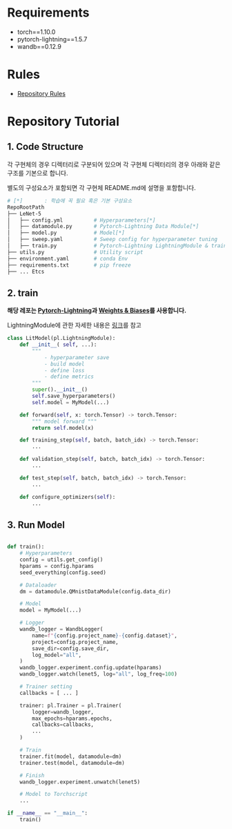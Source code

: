# **Requirements**

- torch==1.10.0
- pytorch-lightning==1.5.7
- wandb==0.12.9

# **Rules**

- [Repository Rules](./Rules.md)

# Repository Tutorial

## 1. Code Structure

각 구현체의 경우 디렉터리로 구분되어 있으며 각 구현체 디렉터리의 경우 아래와 같은 구조를 기본으로 합니다.

별도의 구성요소가 포함되면 각 구현체 README.md에 설명을 포함합니다.

```bash
# [*]       : 학습에 꼭 필요 혹은 기본 구성요소
RepoRootPath
├── LeNet-5
│   ├── config.yml          # Hyperparameters[*]
│   ├── datamodule.py       # Pytorch-Lightning Data Module[*]
│   ├── model.py            # Model[*]
│   ├── sweep.yaml          # Sweep config for hyperparameter tuning
│   ├── train.py            # Pytorch-Lightning LightningModule & train script
├── utils.py                # Utility script
├── environment.yaml        # conda Env
├── requirements.txt        # pip freeze
├── ... Etcs
```

## 2. train

**해당 레포는 [Pytorch-Lightning](https://www.pytorchlightning.ai/)과 [Weights & Biases](https://wandb.ai/)를 사용합니다.**

LightningModule에 관한 자세한 내용은 [링크](https://pytorch-lightning.readthedocs.io/en/latest/common/lightning_module.html?highlight=LightningModule)를 참고

```python
class LitModel(pl.LightningModule):
    def __init__( self, ...):
        """
            - hyperparameter save
            - build model
            - define loss
            - define metrics
        """
        super().__init__()
        self.save_hyperparameters()
        self.model = MyModel(...)

    def forward(self, x: torch.Tensor) -> torch.Tensor:
        """ model forward """
        return self.model(x)

    def training_step(self, batch, batch_idx) -> torch.Tensor:
        ...

    def validation_step(self, batch, batch_idx) -> torch.Tensor:
        ...

    def test_step(self, batch, batch_idx) -> torch.Tensor:
        ...

    def configure_optimizers(self):
        ...
```

## 3. Run Model

```python

def train():
    # Hyperparameters
    config = utils.get_config()
    hparams = config.hparams
    seed_everything(config.seed)

    # Dataloader
    dm = datamodule.QMnistDataModule(config.data_dir)

    # Model
    model = MyModel(...)

    # Logger
    wandb_logger = WandbLogger(
        name=f"{config.project_name}-{config.dataset}",
        project=config.project_name,
        save_dir=config.save_dir,
        log_model="all",
    )
    wandb_logger.experiment.config.update(hparams)
    wandb_logger.watch(lenet5, log="all", log_freq=100)

    # Trainer setting
    callbacks = [ ... ]

    trainer: pl.Trainer = pl.Trainer(
        logger=wandb_logger,
        max_epochs=hparams.epochs,
        callbacks=callbacks,
        ...
    )

    # Train
    trainer.fit(model, datamodule=dm)
    trainer.test(model, datamodule=dm)

    # Finish
    wandb_logger.experiment.unwatch(lenet5)

    # Model to Torchscript
    ...

if __name__ == "__main__":
    train()
```
